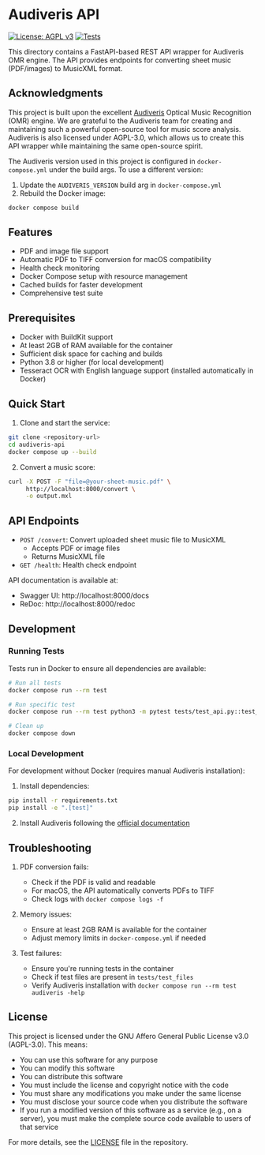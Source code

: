 # Audiveris API

[![License: AGPL v3](https://img.shields.io/badge/License-AGPL_v3-blue.svg)](https://www.gnu.org/licenses/agpl-3.0)
[![Tests](https://github.com/randomm/audiveris-api/actions/workflows/test.yml/badge.svg)](https://github.com/randomm/audiveris-api/actions/workflows/test.yml)

This directory contains a FastAPI-based REST API wrapper for Audiveris OMR engine. The API provides endpoints for converting sheet music (PDF/images) to MusicXML format.

## Acknowledgments

This project is built upon the excellent [Audiveris](https://github.com/Audiveris/audiveris) Optical Music Recognition (OMR) engine. We are grateful to the Audiveris team for creating and maintaining such a powerful open-source tool for music score analysis. Audiveris is also licensed under AGPL-3.0, which allows us to create this API wrapper while maintaining the same open-source spirit.

The Audiveris version used in this project is configured in `docker-compose.yml` under the build args. To use a different version:
1. Update the `AUDIVERIS_VERSION` build arg in `docker-compose.yml`
2. Rebuild the Docker image:
```bash
docker compose build
```

## Features

- PDF and image file support
- Automatic PDF to TIFF conversion for macOS compatibility
- Health check monitoring
- Docker Compose setup with resource management
- Cached builds for faster development
- Comprehensive test suite

## Prerequisites

- Docker with BuildKit support
- At least 2GB of RAM available for the container
- Sufficient disk space for caching and builds
- Python 3.8 or higher (for local development)
- Tesseract OCR with English language support (installed automatically in Docker)

## Quick Start

1. Clone and start the service:
```bash
git clone <repository-url>
cd audiveris-api
docker compose up --build
```

2. Convert a music score:
```bash
curl -X POST -F "file=@your-sheet-music.pdf" \
     http://localhost:8000/convert \
     -o output.mxl
```

## API Endpoints

- `POST /convert`: Convert uploaded sheet music file to MusicXML
  - Accepts PDF or image files
  - Returns MusicXML file
- `GET /health`: Health check endpoint

API documentation is available at:
- Swagger UI: http://localhost:8000/docs
- ReDoc: http://localhost:8000/redoc

## Development

### Running Tests

Tests run in Docker to ensure all dependencies are available:

```bash
# Run all tests
docker compose run --rm test

# Run specific test
docker compose run --rm test python3 -m pytest tests/test_api.py::test_health_check -v

# Clean up
docker compose down
```

### Local Development

For development without Docker (requires manual Audiveris installation):

1. Install dependencies:
```bash
pip install -r requirements.txt
pip install -e ".[test]"
```

2. Install Audiveris following the [official documentation](https://audiveris.github.io/audiveris/_pages/install/sources/#building-from-sources-windows-macos-linux-archlinux)

## Troubleshooting

1. PDF conversion fails:
   - Check if the PDF is valid and readable
   - For macOS, the API automatically converts PDFs to TIFF
   - Check logs with `docker compose logs -f`

2. Memory issues:
   - Ensure at least 2GB RAM is available for the container
   - Adjust memory limits in `docker-compose.yml` if needed

3. Test failures:
   - Ensure you're running tests in the container
   - Check if test files are present in `tests/test_files`
   - Verify Audiveris installation with `docker compose run --rm test audiveris -help`

## License

This project is licensed under the GNU Affero General Public License v3.0 (AGPL-3.0). This means:

- You can use this software for any purpose
- You can modify this software
- You can distribute this software
- You must include the license and copyright notice with the code
- You must share any modifications you make under the same license
- You must disclose your source code when you distribute the software
- If you run a modified version of this software as a service (e.g., on a server), you must make the complete source code available to users of that service

For more details, see the [LICENSE](LICENSE) file in the repository. 